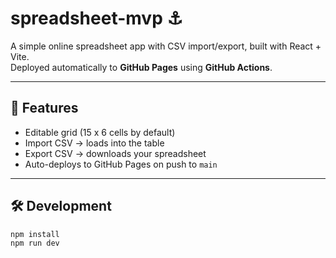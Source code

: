 # spreadsheet-mvp  ⚓

A simple online spreadsheet app with CSV import/export, built with React + Vite.  
Deployed automatically to **GitHub Pages** using **GitHub Actions**.

---

## 🚀 Features
- Editable grid (15 x 6 cells by default)
- Import CSV → loads into the table
- Export CSV → downloads your spreadsheet
- Auto-deploys to GitHub Pages on push to `main`

---

## 🛠 Development
```bash
npm install
npm run dev
